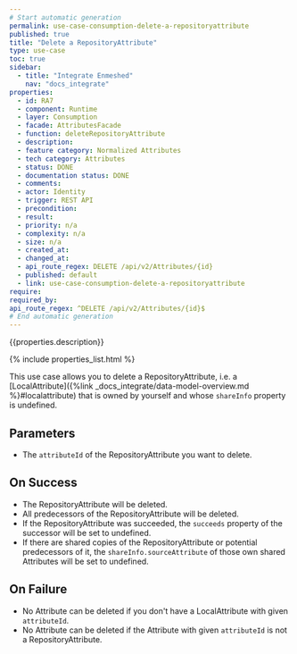 ```yaml
---
# Start automatic generation
permalink: use-case-consumption-delete-a-repositoryattribute
published: true
title: "Delete a RepositoryAttribute"
type: use-case
toc: true
sidebar:
  - title: "Integrate Enmeshed"
    nav: "docs_integrate"
properties:
  - id: RA7
  - component: Runtime
  - layer: Consumption
  - facade: AttributesFacade
  - function: deleteRepositoryAttribute
  - description:
  - feature category: Normalized Attributes
  - tech category: Attributes
  - status: DONE
  - documentation status: DONE
  - comments:
  - actor: Identity
  - trigger: REST API
  - precondition:
  - result:
  - priority: n/a
  - complexity: n/a
  - size: n/a
  - created_at:
  - changed_at:
  - api_route_regex: DELETE /api/v2/Attributes/{id}
  - published: default
  - link: use-case-consumption-delete-a-repositoryattribute
require:
required_by:
api_route_regex: ^DELETE /api/v2/Attributes/{id}$
# End automatic generation
---
```


{{properties.description}}

{% include properties_list.html %}

This use case allows you to delete a RepositoryAttribute, i.e. a [LocalAttribute]({%link _docs_integrate/data-model-overview.md %}#localattribute) that is owned by yourself and whose `shareInfo` property is undefined.

## Parameters

- The `attributeId` of the RepositoryAttribute you want to delete.

## On Success

- The RepositoryAttribute will be deleted.
- All predecessors of the RepositoryAttribute will be deleted.
- If the RepositoryAttribute was succeeded, the `succeeds` property of the successor will be set to undefined.
- If there are shared copies of the RepositoryAttribute or potential predecessors of it, the `shareInfo.sourceAttribute` of those own shared Attributes will be set to undefined.

## On Failure

- No Attribute can be deleted if you don't have a LocalAttribute with given `attributeId`.
- No Attribute can be deleted if the Attribute with given `attributeId` is not a RepositoryAttribute.
